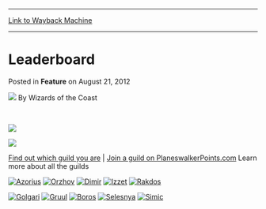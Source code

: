 
---
[Link to Wayback Machine](https://web.archive.org/web/20211202074824/https://magic.wizards.com/en/articles/archive/feature/leaderboard-2012-08-21)

[_metadata_:wayback_url]:- "https://magic.wizards.com/en/articles/archive/feature/leaderboard-2012-08-21"
[_metadata_:wayback_raw_url]:- "https://web.archive.org/web/20211202074824id_/https://magic.wizards.com/en/articles/archive/feature/leaderboard-2012-08-21"
[_metadata_:wayback_capture_timestamp]:- "2021-12-02 07:48:24+00:00"
[_metadata_:description]:- "Find out which guild you are | Join a guild on PlaneswalkerPoints.com Learn more about all the guilds"
[_metadata_:generator]:- "Drupal 7 (http://drupal.org)"
[_metadata_:publish_date]:- "2012-08-21"
---


Leaderboard
===========



 Posted in **Feature**
 on August 21, 2012 






![](https://media.magic.wizards.com/styles/auth_small/public/images/person/wizards_author.jpg)
By Wizards of the Coast











 

![](https://media.magic.wizards.com/image_legacy_migration/magic/images/guildquiz/leaderboard/EN_GTC_LeaderboardHeader.png)

![](https://media.magic.wizards.com/image_legacy_migration/magic/images/guildquiz/ajax-loader.gif)



[Find out which guild you are](/en/node/640376) | [Join a guild on PlaneswalkerPoints.com](http://www.wizards.com/magic/planeswalkerpoints/guild)
Learn more about all the guilds


[![Azorius](https://media.magic.wizards.com/image_legacy_migration/magic/images/guildquiz/buttons_Dark/RTN_ResultsButton_01Azorius_DarkBG_Static.png "Azorius")](/en/node/696911)
[![Orzhov](https://media.magic.wizards.com/image_legacy_migration/magic/images/guildquiz/buttons_Dark/RTN_ResultsButton_02Orzhov_DarkBG_Static.png "Orzhov")](http://archive.wizards.com/magic/tcg/productarticle.aspx?x=mtg/tcg/guilds/orzhov)
[![Dimir](https://media.magic.wizards.com/image_legacy_migration/magic/images/guildquiz/buttons_Dark/RTN_ResultsButton_03Dimir_DarkBG_Static.png "Dimir")](/en/node/697026)
[![Izzet](https://media.magic.wizards.com/image_legacy_migration/magic/images/guildquiz/buttons_Dark/RTN_ResultsButton_04Izzet_DarkBG_Static.png "Izzet")](/en/node/697161)
[![Rakdos](https://media.magic.wizards.com/image_legacy_migration/magic/images/guildquiz/buttons_Dark/RTN_ResultsButton_05Rakdos_DarkBG_Static.png "Rakdos")](http://archive.wizards.com/magic/tcg/productarticle.aspx?x=mtg/tcg/guilds/rakdos)


[![Golgari](https://media.magic.wizards.com/image_legacy_migration/magic/images/guildquiz/buttons_Dark/RTN_ResultsButton_06Golgari_DarkBG_Static.png "Golgari")](/en/node/697091)
[![Gruul](https://media.magic.wizards.com/image_legacy_migration/magic/images/guildquiz/buttons_Dark/RTN_ResultsButton_07Gruul_DarkBG_Static.png "Gruul")](/en/node/697151)
[![Boros](https://media.magic.wizards.com/image_legacy_migration/magic/images/guildquiz/buttons_Dark/RTN_ResultsButton_08Boros_DarkBG_Static.png "Boros")](/en/node/696966)
[![Selesnya](https://media.magic.wizards.com/image_legacy_migration/magic/images/guildquiz/buttons_Dark/RTN_ResultsButton_09Selesnya_DarkBG_Static.png "Selesnya")](http://archive.wizards.com/magic/tcg/productarticle.aspx?x=mtg/tcg/guilds/selesnya)
[![Simic](https://media.magic.wizards.com/image_legacy_migration/magic/images/guildquiz/buttons_Dark/RTN_ResultsButton_10Simic_DarkBG_Static.png "Simic")](http://archive.wizards.com/magic/tcg/productarticle.aspx?x=mtg/tcg/guilds/simic)











